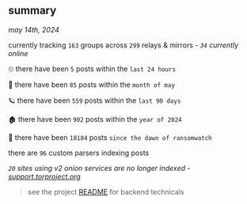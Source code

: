 
## summary
_may 14th, 2024_

currently tracking `163` groups across `299` relays & mirrors - _`34` currently online_

⏲ there have been `5` posts within the `last 24 hours`

🦈 there have been `85` posts within the `month of may`

🪐 there have been `559` posts within the `last 90 days`

🏚 there have been `902` posts within the `year of 2024`

🦕 there have been `10184` posts `since the dawn of ransomwatch`

there are `96` custom parsers indexing posts

_`20` sites using v2 onion services are no longer indexed - [support.torproject.org](https://support.torproject.org/onionservices/v2-deprecation/)_

> see the project [README](https://github.com/joshhighet/ransomwatch#ransomwatch--) for backend technicals
